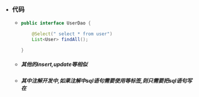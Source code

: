- ### 代码

  - ```java
    public interface UserDao {
    
        @Select(" select * from user")
        List<User> findAll();
    
    }
    ```

  - ##### 其他的insert,update等相似

  - ##### 其中注解开发中,如果注解中sql语句需要使用<where>等标签,则只需要把sql语句写在<script>标签中,如:

    - ```
      public interface UserDao {
      
          @Select("<script> select * from user <where> and xx = xx </where> </script>")
          List<User> findAll();
      
      }
      ```

      

  

- ### sqlMapConfig.xml 配置文件

  - ```xml
    <mappers>
        <!--        指定接口所在的包-->
        <package name="com.yiwyn.dao"/>
    </mappers>
    ```

##### 



